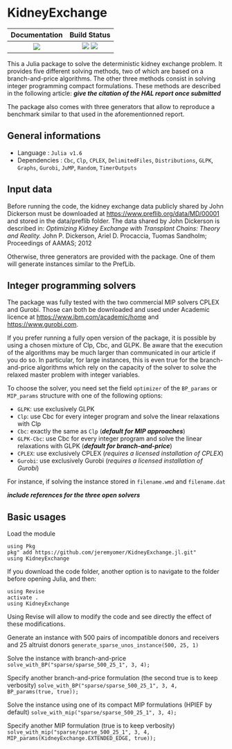 # KidneyExchange


| **Documentation**                                                 | **Build Status**                                                                                |
|:-----------------------------------------------------------------:|:-----------------------------------------------------------------------------------------------:|
| [![][docs-dev-img]][docs-dev-url] | [![][ci-img]][ci-url] [![][codecov-img]][codecov-url] |


This a Julia package to solve the deterministic kidney exchange problem. It provides five different solving methods, two of which are based on a branch-and-price algorithms. The other three methods consist in solving integer programming compact formulations. These methods are described in the following article:
***give the citation of the HAL report once submitted***

The package also comes with three generators that allow to reproduce a benchmark similar to that used in the aforementionned report.  

## General informations

* Language : `Julia v1.6`
* Dependencies : `Cbc`, `Clp`, `CPLEX`, `DelimitedFiles`, `Distributions`, `GLPK`, `Graphs`, `Gurobi`, `JuMP`, `Random`, `TimerOutputs`

## Input data

Before running the code, the kidney exchange data publicly shared by John Dickerson must be downloaded at https://www.preflib.org/data/MD/00001 and stored in the data/preflib folder. The data shared by John Dickerson is described in:
*Optimizing Kidney Exchange with Transplant Chains: Theory and Reality.* John P. Dickerson, Ariel D. Procaccia, Tuomas Sandholm; Proceedings of AAMAS; 2012

Otherwise, three generators are provided with the package. One of them will generate instances similar to the PrefLib.

## Integer programming solvers

The package was fully tested with the two commercial MIP solvers CPLEX and Gurobi. Those can both be downloaded and used under Academic licence at https://www.ibm.com/academic/home and https://www.gurobi.com.

If you prefer running a fully open version of the package, it is possible by using a chosen mixture of Clp, Cbc, and GLPK. Be aware that the execution of the algorithms may be much larger than communicated in our article if you do so. In particular, for large instances, this is even true for the branch-and-price algorithms which rely on the capacity of the solver to solve the relaxed master problem with integer variables.  

To choose the solver, you need set the field `optimizer` of the `BP_params` or `MIP_params` structure with one of the following options:
- `GLPK`: use exclusively GLPK
- `Clp`: use Cbc for every integer program and solve the linear relaxations with Clp
- `Cbc`: exactly the same as `Clp` (***default for MIP approaches***)
- `GLPK-Cbc`: use Cbc for every integer program and solve the linear relaxations with GLPK (***default for branch-and-price***)
- `CPLEX`: use exclusively CPLEX (_requires a licensed installation of CPLEX_)
- `Gurobi`: use exclusively Gurobi (_requires a licensed installation of Gurobi_)

For instance, if solving the instance stored in `filename.wmd` and `filename.dat`


***include references for the three open solvers***  

## Basic usages

Load the module
```
using Pkg
pkg" add https://github.com/jeremyomer/KidneyExchange.jl.git"
using KidneyExchange
```

If you download the code folder, another option is to navigate to the folder before opening Julia, and then:
 ```
using Revise
activate .
using KidneyExchange
```
Using Revise will allow to modify the code and see directly the effect of these modifications.

Generate an instance with 500 pairs of incompatible donors and receivers and 25 altruist donors
`generate_sparse_unos_instance(500, 25, 1)`

Solve the instance with branch-and-price
`solve_with_BP("sparse/sparse_500_25_1", 3, 4);`

Specify another branch-and-price formulation (the second true is to keep verbosity)
`solve_with_BP("sparse/sparse_500_25_1", 3, 4, BP_params(true, true));`

Solve the instance using one of its compact MIP formulations (HPIEF by default)
`solve_with_mip("sparse/sparse_500_25_1", 3, 4);`

Specify another MIP formulation (true is to keep verbosity)
`solve_with_mip("sparse/sparse_500_25_1", 3, 4, MIP_params(KidneyExchange.EXTENDED_EDGE, true));`

[docs-dev-img]: https://img.shields.io/badge/docs-dev-blue.svg
[docs-dev-url]: https://jeremyomer.github.io/KidneyExchange.jl/dev/

[ci-img]: https://github.com/jeremyomer/KidneyExchange.jl/workflows/CI/badge.svg?branch=master
[ci-url]: https://github.com/jeremyomer/KidneyExchange.jl/actions?query=workflow%3A%22CI%22

[codecov-img]: https://codecov.io/gh/jeremyomer/KidneyExchange.jl/branch/master/graph/badge.svg
[codecov-url]: https://codecov.io/gh/jeremyomer/KidneyExchange.jl
